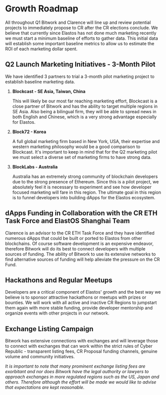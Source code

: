 

# Growth Roadmap

All throughout Q1 Bitwork and Clarence will line up and review potential projects to immediately propose to CR after
the CR elections conclude. We believe that currently since Elastos has not done much marketing recently we must start
a minimum baseline of efforts to gather data. This initial data will establish some important baseline metrics to allow
us to estimate the ROI of each marketing dollar spent.

## Q2 Launch Marketing Initiatives - 3-Month Pilot

We have identified 3 partners to trial a 3-month pilot marketing project to establish baseline marketing data.

1. **Blockcast - SE Asia, Taiwan, China**

    This will likely be our most far reaching marketing effort, Blockcast is a close partner of Bitwork and has the
    ability to target multiple regions in SE Asia. Also being a bilingual firm, they will be able to spread news in both
    English and Chinese, which is a very strong advantage especially for Elastos.

2. **Block72 - Korea**

    A full global marketing firm based in New York, USA, their expertise and western marketing philosophy would be a good
    comparison to Blockcast. It's important to keep in mind that for the Q2 marketing pilot we must select a diverse
    set of marketing firms to have strong data.

3. **BlockLabs - Australia**

    Australia has an extremely strong community of blockchain developers due to the strong presence of Ethereum. Since
    this is a pilot project, we absolutely feel it is necessary to experiment and see how developer focused marketing
    will fare in this region. The ultimate goal in this region is to funnel developers into building dApps for the
    Elastos ecosystem.

## dApps Funding in Collaboration with the CR ETH Task Force and ElastOS Shanghai Team

Clarence is an advisor to the CR ETH Task Force and they have identified numerous dApps that could be built or ported
to Elastos from other blockchains. Of course software development is an expensive endeavor, therefore Bitwork will do
its best to connect developers with multiple sources of funding. The ability of Bitwork to use its extensive networks
to find alternative sources of funding will help alleviate the pressure on the CR Fund.

## Hackathons and Regular Meetups

Developers are a critical component of Elastos' growth and the best way we believe is to sponsor attractive hackathons
or meetups with prizes or bounties. We will work with all active and inactive CR Regions to jumpstart them again with
more stable funding, provide developer mentorship and organize events with other projects in our network.

## Exchange Listing Campaign

Bitwork has extensive connections with exchanges and will leverage those to connect with exchanges that can work
within the strict rules of Cyber Republic - transparent listing fees, CR Proposal funding channels, genuine volume
 and community initiatives.

*It is important to note that many prominent exchange listing fees are exorbitant and nor does Bitwork have the legal
authority or lawyers to approach exchanges in more regulated regions such as the US, Japan and others. Therefore
although the effort will be made we would like to advise that expectations are kept reasonable.*
